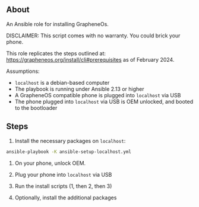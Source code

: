 ## About

An Ansible role for installing GrapheneOs.

DISCLAIMER: This script comes with no warranty. You could brick your phone.

This role replicates the steps outlined at:
https://grapheneos.org/install/cli#prerequisites
as of February 2024.

Assumptions:

- `localhost` is a debian-based computer
- The playbook is running under Ansible 2.13 or higher
- A GrapheneOS compatible phone is plugged into `localhost` via USB
- The phone plugged into `localhost` via USB is OEM unlocked, and booted to the bootloader

## Steps

1. Install the necessary packages on `localhost`:

```sh
ansible-playbook -K ansible-setup-localhost.yml
```

1. On your phone, unlock OEM.

1. Plug your phone into `localhost` via USB

1. Run the install scripts (1, then 2, then 3)

1. Optionally, install the additional packages
